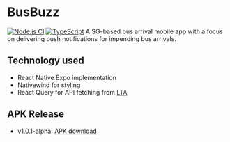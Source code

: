 # BusBuzz  
[![Node.js CI](https://github.com/KeeJin/busbuzz/actions/workflows/node.js.yml/badge.svg)](https://github.com/KeeJin/busbuzz/actions/workflows/node.js.yml)
[![TypeScript](https://badges.frapsoft.com/typescript/code/typescript.svg?v=101)](https://github.com/ellerbrock/typescript-badges/)
A SG-based bus arrival mobile app with a focus on delivering push notifications for impending bus arrivals.

## Technology used
- React Native Expo implementation
- Nativewind for styling
- React Query for API fetching from [LTA](https://datamall.lta.gov.sg/content/datamall/en/dynamic-data.html)

## APK Release
- v1.0.1-alpha: [APK download](https://expo.dev/accounts/keeejinnn/projects/BusBuzz/builds/3f764b9a-ee4c-4dc7-b69a-ab3a3fed01bc)
